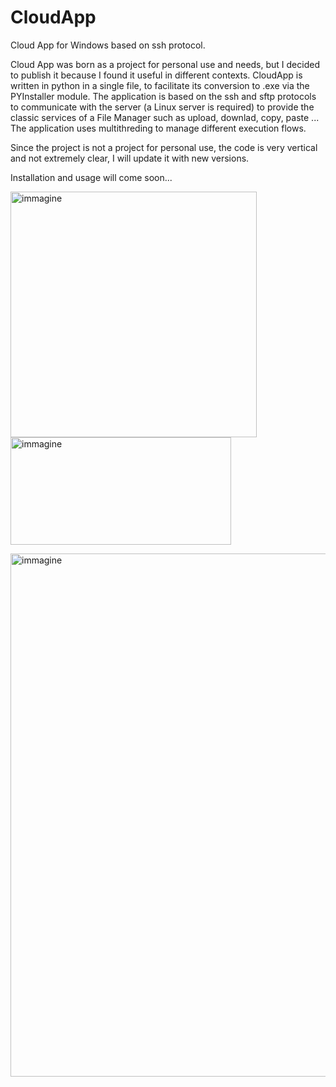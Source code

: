 # CloudApp
Cloud App for Windows based on ssh protocol.

Cloud App was born as a project for personal use and needs, but I decided to publish it because I found it useful in different contexts.
CloudApp is written in python in a single file, to facilitate its conversion to .exe via the PYInstaller module.
The application is based on the ssh and sftp protocols to communicate with the server (a Linux server is required) to provide the classic services of a File Manager such as upload, downlad, copy, paste ...
The application uses multithreding to manage different execution flows.

Since the project is not a project for personal use, the code is very vertical and not extremely clear, I will update it with new versions.


Installation and usage will come soon...

<img width="394" height="393" alt="immagine" src="https://github.com/user-attachments/assets/c151ffdc-6263-4629-88bf-700af6fe2e70" /> <img width="353" height="172" alt="immagine" src="https://github.com/user-attachments/assets/f5fabd86-5880-4cb5-9e74-8d0068ca1c23" />




<img width="993" height="837" alt="immagine" src="https://github.com/user-attachments/assets/b2d8f0be-7b99-4fda-9142-a0b5be04ee01" />
